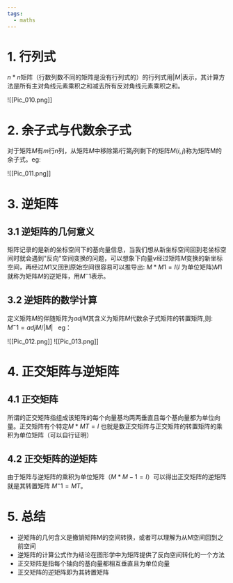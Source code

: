 ```yaml
---
tags:
  - maths
---
```


# 1. 行列式

$n*n$矩阵（行数列数不同的矩阵是没有行列式的）的行列式用$|M|$表示，其计算方法是所有主对角线元素乘积之和减去所有反对角线元素乘积之和。

![[Pic_010.png]]

# 2. 余子式与代数余子式

对于矩阵$M$有$m$行$n$列，从矩阵$M$中移除第$i$行第$j$列剩下的矩阵$M(i,j)$称为矩阵M的余子式。eg:

![[Pic_011.png]]

# 3. 逆矩阵

## 3.1 逆矩阵的几何意义

矩阵记录的是新的坐标空间下的基向量信息，当我们想从新坐标空间回到老坐标空间时就会遇到"反向"空间变换的问题，可以想象下向量v经过矩阵$M$变换的新坐标空间，再经过$M1$又回到原始空间很容易可以推导出: $M*M1 = I$($I$ 为单位矩阵)$M1$就称为矩阵$M$的逆矩阵，用$M^-1$表示。

## 3.2 逆矩阵的数学计算

定义矩阵$M$的伴随矩阵为$adjM$其含义为矩阵$M$代数余子式矩阵的转置矩阵,则: $M^-1 = adjM/|M|$   eg：

![[Pic_012.png]]
![[Pic_013.png]]

# 4. 正交矩阵与逆矩阵

## 4.1 正交矩阵

所谓的正交矩阵指组成该矩阵的每个向量基均两两垂直且每个基向量都为单位向量。正交矩阵有个特定$M*MT = I$ 也就是数正交矩阵与正交矩阵的转置矩阵的乘积为单位矩阵（可以自行证明）

## 4.2 正交矩阵的逆矩阵

由于矩阵与逆矩阵的乘积为单位矩阵（$M*M-1 = I$）可以得出正交矩阵的逆矩阵就是其转置矩阵 $M^-1 = MT$。

# 5. 总结

- 逆矩阵的几何含义是撤销矩阵M的空间转换，或者可以理解为从M空间回到之前空间
- 逆矩阵的计算公式作为结论在图形学中为矩阵提供了反向空间转化的一个方法
- 正交矩阵是指每个轴向的基向量都相互垂直且为单位向量
- 正交矩阵的逆矩阵即为其转置矩阵